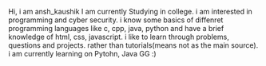 Hi, i am ansh_kaushik
I am currently Studying in college.
i am interested in programming and cyber security.
i know some basics of diffenret programming languages like c, cpp, java, python and have a brief knowledge of html, css, javascript.
i like to learn through problems, questions and projects. rather than tutorials(means not as the main source).
i am currently learning on Pytohn, Java
GG
:)
